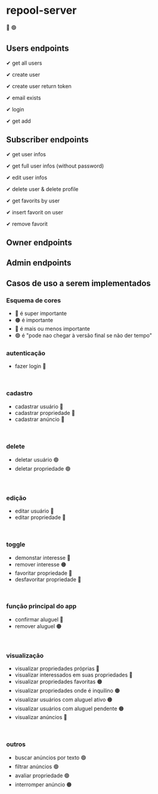 # repool-server

 🔴 🟢
## Users endpoints
✔ get all users

✔ create user

✔ create user return token

✔ email exists

✔ login

✔ get add

## Subscriber endpoints
✔ get user infos

✔ get full user infos (without password)

✔ edit user infos

✔ delete user & delete profile

✔ get favorits by user

✔ insert favorit on user

✔ remove favorit

## Owner endpoints

## Admin endpoints

## Casos de uso a serem implementados
### Esquema de cores
- 🔴 é super importante
- 🟠 é importante
- 🔵 é mais ou menos importante
- 🟢 é "pode nao chegar à versão final se não der tempo"

### autenticação
- fazer login 🔴

&nbsp;
### cadastro
- cadastrar usuário 🔴
- cadastrar propriedade 🔴
- cadastrar anúncio 🔴

&nbsp;
### delete
- deletar usuário 🟢
- deletar propriedade 🟢

&nbsp;

### edição
- editar usuário 🔵
- editar propriedade 🔵

&nbsp;
### toggle
- demonstar interesse 🔴
- remover interesse 🟠
- favoritar propriedade 🔵
- desfavoritar propriedade 🔵

&nbsp;
### função principal do app
- confirmar aluguel 🔴
- remover aluguel 🟠

&nbsp;
### visualização
- visualizar propriedades próprias 🔴
- visualizar interessados em suas propriedades 🔴
- visualizar propriedades favoritas  🟠
- visualizar propriedades onde é inquilino  🟠
- visualizar usuários com aluguel ativo  🟠
- visualizar usuários com aluguel pendente  🟠
- visualizar anúncios 🔴

&nbsp;
### outros
- buscar anúncios por texto 🟢
- filtrar anúncios 🟢
- avaliar propriedade 🟢
- interromper anúncio 🟠
